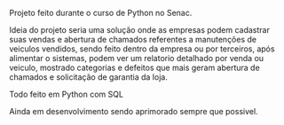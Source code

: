 Projeto feito durante o curso de Python no Senac.

Ideia do projeto seria uma solução onde as empresas podem cadastrar suas vendas e abertura de chamados referentes a manutenções de veiculos vendidos, sendo feito dentro da empresa ou por terceiros,
após alimentar o sistemas, podem ver um relatorio detalhado por venda ou veiculo, mostrado categorias e defeitos que mais geram abertura de chamados e solicitação de garantia da loja.

Todo feito em Python com SQL

Ainda em desenvolvimento sendo aprimorado sempre que possivel.

